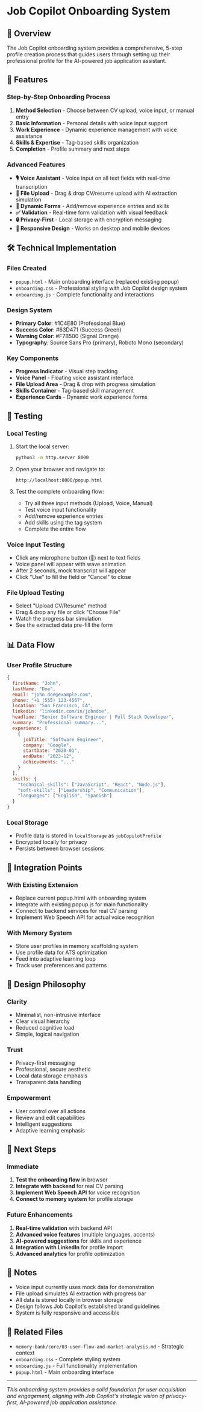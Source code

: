 # Job Copilot Onboarding System

## 🎯 Overview

The Job Copilot onboarding system provides a comprehensive, 5-step profile creation process that guides users through setting up their professional profile for the AI-powered job application assistant.

## 🚀 Features

### **Step-by-Step Onboarding Process**
1. **Method Selection** - Choose between CV upload, voice input, or manual entry
2. **Basic Information** - Personal details with voice input support
3. **Work Experience** - Dynamic experience management with voice assistance
4. **Skills & Expertise** - Tag-based skills organization
5. **Completion** - Profile summary and next steps

### **Advanced Features**
- **🎙️ Voice Assistant** - Voice input on all text fields with real-time transcription
- **📄 File Upload** - Drag & drop CV/resume upload with AI extraction simulation
- **🔄 Dynamic Forms** - Add/remove experience entries and skills
- **✅ Validation** - Real-time form validation with visual feedback
- **🔒 Privacy-First** - Local storage with encryption messaging
- **📱 Responsive Design** - Works on desktop and mobile devices

## 🛠️ Technical Implementation

### **Files Created**
- `popup.html` - Main onboarding interface (replaced existing popup)
- `onboarding.css` - Professional styling with Job Copilot design system
- `onboarding.js` - Complete functionality and interactions

### **Design System**
- **Primary Color**: #1C4E80 (Professional Blue)
- **Success Color**: #63D471 (Success Green)
- **Warning Color**: #F7B500 (Signal Orange)
- **Typography**: Source Sans Pro (primary), Roboto Mono (secondary)

### **Key Components**
- **Progress Indicator** - Visual step tracking
- **Voice Panel** - Floating voice assistant interface
- **File Upload Area** - Drag & drop with progress simulation
- **Skills Container** - Tag-based skill management
- **Experience Cards** - Dynamic work experience forms

## 🧪 Testing

### **Local Testing**
1. Start the local server:
   ```bash
   python3 -m http.server 8000
   ```

2. Open your browser and navigate to:
   ```
   http://localhost:8000/popup.html
   ```

3. Test the complete onboarding flow:
   - Try all three input methods (Upload, Voice, Manual)
   - Test voice input functionality
   - Add/remove experience entries
   - Add skills using the tag system
   - Complete the entire flow

### **Voice Input Testing**
- Click any microphone button (🎤) next to text fields
- Voice panel will appear with wave animation
- After 2 seconds, mock transcript will appear
- Click "Use" to fill the field or "Cancel" to close

### **File Upload Testing**
- Select "Upload CV/Resume" method
- Drag & drop any file or click "Choose File"
- Watch the progress bar simulation
- See the extracted data pre-fill the form

## 📊 Data Flow

### **User Profile Structure**
```javascript
{
  firstName: "John",
  lastName: "Doe",
  email: "john.doe@example.com",
  phone: "+1 (555) 123-4567",
  location: "San Francisco, CA",
  linkedin: "linkedin.com/in/johndoe",
  headline: "Senior Software Engineer | Full Stack Developer",
  summary: "Professional summary...",
  experience: [
    {
      jobTitle: "Software Engineer",
      company: "Google",
      startDate: "2020-01",
      endDate: "2023-12",
      achievements: "..."
    }
  ],
  skills: {
    "technical-skills": ["JavaScript", "React", "Node.js"],
    "soft-skills": ["Leadership", "Communication"],
    "languages": ["English", "Spanish"]
  }
}
```

### **Local Storage**
- Profile data is stored in `localStorage` as `jobCopilotProfile`
- Encrypted locally for privacy
- Persists between browser sessions

## 🔧 Integration Points

### **With Existing Extension**
- Replace current popup.html with onboarding system
- Integrate with existing popup.js for main functionality
- Connect to backend services for real CV parsing
- Implement Web Speech API for actual voice recognition

### **With Memory System**
- Store user profiles in memory scaffolding system
- Use profile data for ATS optimization
- Feed into adaptive learning loop
- Track user preferences and patterns

## 🎨 Design Philosophy

### **Clarity**
- Minimalist, non-intrusive interface
- Clear visual hierarchy
- Reduced cognitive load
- Simple, logical navigation

### **Trust**
- Privacy-first messaging
- Professional, secure aesthetic
- Local data storage emphasis
- Transparent data handling

### **Empowerment**
- User control over all actions
- Review and edit capabilities
- Intelligent suggestions
- Adaptive learning emphasis

## 🚀 Next Steps

### **Immediate**
1. **Test the onboarding flow** in browser
2. **Integrate with backend** for real CV parsing
3. **Implement Web Speech API** for voice recognition
4. **Connect to memory system** for profile storage

### **Future Enhancements**
1. **Real-time validation** with backend API
2. **Advanced voice features** (multiple languages, accents)
3. **AI-powered suggestions** for skills and experience
4. **Integration with LinkedIn** for profile import
5. **Advanced analytics** for profile optimization

## 📝 Notes

- Voice input currently uses mock data for demonstration
- File upload simulates AI extraction with progress bar
- All data is stored locally in browser storage
- Design follows Job Copilot's established brand guidelines
- System is fully responsive and accessible

## 🔗 Related Files

- `memory-bank/core/03-user-flow-and-market-analysis.md` - Strategic context
- `onboarding.css` - Complete styling system
- `onboarding.js` - Full functionality implementation
- `popup.html` - Main onboarding interface

---

*This onboarding system provides a solid foundation for user acquisition and engagement, aligning with Job Copilot's strategic vision of privacy-first, AI-powered job application assistance.*

